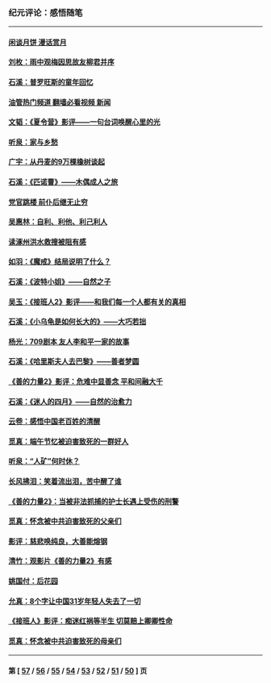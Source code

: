 ### 纪元评论：感悟随笔
---
#### [闲谈月饼 漫话赏月](../../pages/nsc1035/n14084548.md?10200330) 
#### [刘枚：雨中观梅因思故友柳君并序](../../pages/nsc1035/n14084198.md?10200330) 
#### [石溪：普罗旺斯的童年回忆](../../pages/nsc1035/n14079638.md?10200330) 
#### [油管热门频道 翻墙必看视频 新闻](ok?10200330)
#### [文韬：《夏令营》影评——一句台词唤醒心里的光](../../pages/nsc1035/n14079107.md?10200330) 
#### [听泉：家与乡愁](../../pages/nsc1035/n14068482.md?10200330) 
#### [广宇：从丹麦的9万棵橡树谈起](../../pages/nsc1035/n14061428.md?10200330) 
#### [石溪：《匹诺曹》——木偶成人之旅](../../pages/nsc1035/n14061424.md?10200330) 
#### [党官跳楼 前仆后继无止穷](../../pages/nsc1035/n14058175.md?10200330) 
#### [吴惠林：自利、利他、利己利人](../../pages/nsc1035/n14052459.md?10200330) 
#### [读涿州洪水救搜被阻有感](../../pages/nsc1035/n14049641.md?10200330) 
#### [如羽：《魔戒》结局说明了什么？](../../pages/nsc1035/n14048860.md?10200330) 
#### [石溪：《波特小姐》——自然之子](../../pages/nsc1035/n14048291.md?10200330) 
#### [吴玉：《接班人2》影评——和我们每一个人都有关的真相](../../pages/nsc1035/n14041114.md?10200330) 
#### [石溪：《小乌龟是如何长大的》——大巧若拙](../../pages/nsc1035/n14037479.md?10200330) 
#### [杨光：709剧本 友人李和平一家的故事](../../pages/nsc1035/n14032047.md?10200330) 
#### [石溪：《哈里斯夫人去巴黎》——善者梦圆](../../pages/nsc1035/n14031778.md?10200330) 
#### [《善的力量2》影评：危难中显善念 平和间融大千](../../pages/nsc1035/n14028390.md?10200330) 
#### [石溪：《迷人的四月》——自然的治愈力](../../pages/nsc1035/n14027049.md?10200330) 
#### [云卷：感悟中国老百姓的清醒](../../pages/nsc1035/n14025152.md?10200330) 
#### [觅真：端午节忆被迫害致死的一群好人](../../pages/nsc1035/n14020985.md?10200330) 
#### [听泉：“人矿”何时休？](../../pages/nsc1035/n14016609.md?10200330) 
#### [长风拂泪：笑着流出泪，苦中醒了谁](../../pages/nsc1035/n14016469.md?10200330) 
#### [《善的力量2》：当被非法抓捕的护士长遇上受伤的刑警](../../pages/nsc1035/n14015561.md?10200330) 
#### [觅真：怀念被中共迫害致死的父亲们](../../pages/nsc1035/n14014258.md?10200330) 
#### [影评：慈悲唤纯良，大善能熔钢](../../pages/nsc1035/n14010867.md?10200330) 
#### [清竹：观影片《善的力量2》有感](../../pages/nsc1035/n14010015.md?10200330) 
#### [姚国付：后花园](../../pages/nsc1035/n14005301.md?10200330) 
#### [允真：8个字让中国31岁年轻人失去了一切](../../pages/nsc1035/n13999093.md?10200330) 
#### [《接班人》影评：痴迷红祸等半生 切莫赔上卿卿性命](../../pages/nsc1035/n13998676.md?10200330) 
#### [觅真：怀念被中共迫害致死的母亲们](../../pages/nsc1035/n13997271.md?10200330) 

---
#### 第 [ [57](./57.md?10200330) / [56](./56.md?10200330) / [55](./55.md?10200330) / [54](./54.md?10200330) / [53](./53.md?10200330) / [52](./52.md?10200330) / [51](./51.md?10200330) / [50](./50.md?10200330) ] 页
